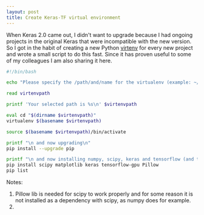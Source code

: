 ```yaml
---
layout: post
title: Create Keras-TF virtual environment
---
```


When Keras 2.0 came out, I didn't want to upgrade because I had ongoing projects in the original Keras that were incompatible with the new version. So I got in the habit of creating a new Python [virtenv](https://virtualenv.pypa.io/en/stable/userguide/) for every new project and wrote a small script to do this fast. Since it has proven useful to some of my colleagues I am also sharing it here.

```bash
#!/bin/bash

echo "Please specify the /path/and/name for the virtualenv (example: ~/env): "

read virtenvpath

printf 'Your selected path is %s\n' $virtenvpath

eval cd "$(dirname $virtenvpath)"
virtualenv $(basename $virtenvpath)

source $(basename $virtenvpath)/bin/activate

printf "\n and now upgrading\n"
pip install --upgrade pip

printf "\n and now installing numpy, scipy, keras and tensorflow (and their dependencies)"
pip install scipy matplotlib keras tensorflow-gpu Pillow
pip list
```

Notes:
1. Pillow lib is needed for scipy to work properly and for some reason it is not installed as a dependency with scipy, as numpy does for example.
2. 
